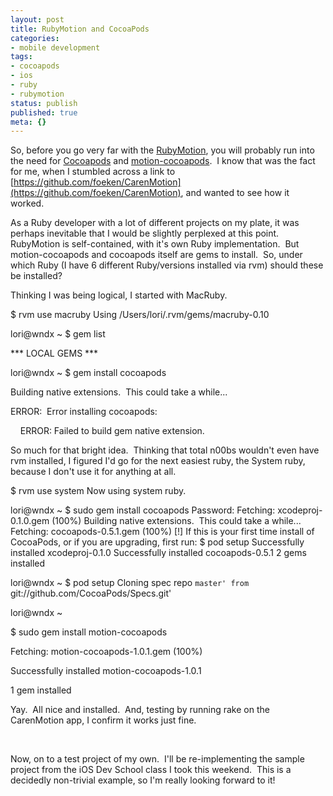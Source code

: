 ```yaml
---
layout: post
title: RubyMotion and CocoaPods
categories:
- mobile development
tags:
- cocoapods
- ios
- ruby
- rubymotion
status: publish
published: true
meta: {}
---
```


So, before you go very far with the 
[RubyMotion](http://rubymotion.com), you will probably run into the need for 
[Cocoapods](http://cocoapods.org/) and 
[motion-cocoapods](https://github.com/HipByte/motion-cocoapods).  I know that was the fact for me, when I stumbled across a link to 
[https://github.com/foeken/CarenMotion](https://github.com/foeken/CarenMotion), and wanted to see how it worked. 

As a Ruby developer with a lot of different projects on my plate, it was perhaps inevitable that I would be slightly perplexed at this point.  RubyMotion is self-contained, with it's own Ruby implementation.  But motion-cocoapods and cocoapods itself are gems to install.  So, under which Ruby (I have 6 different Ruby/versions installed via rvm) should these be installed?

Thinking I was being logical, I started with MacRuby. 

$ rvm use macruby
Using /Users/lori/.rvm/gems/macruby-0.10



lori@wndx ~
$ gem list

*** LOCAL GEMS ***


lori@wndx ~
$ gem install cocoapods

Building native extensions.  This could take a while...

ERROR:  Error installing cocoapods:

    ERROR: Failed to build gem native extension.

So much for that bright idea.  Thinking that total n00bs wouldn't even have rvm installed, I figured I'd go for the next easiest ruby, the System ruby, because I don't use it for anything at all.



$ rvm use system
Now using system ruby.

lori@wndx ~
$ sudo gem install cocoapods
Password:
Fetching: xcodeproj-0.1.0.gem (100%)
Building native extensions.  This could take a while...
Fetching: cocoapods-0.5.1.gem (100%)
[!] If this is your first time install of CocoaPods, or if you are upgrading, first run: $ pod setup
Successfully installed xcodeproj-0.1.0
Successfully installed cocoapods-0.5.1
2 gems installed

lori@wndx ~
$ pod setup
Cloning spec repo `master' from `git://github.com/CocoaPods/Specs.git'

lori@wndx ~

$ sudo gem install motion-cocoapods

Fetching: motion-cocoapods-1.0.1.gem (100%)

Successfully installed motion-cocoapods-1.0.1

1 gem installed

Yay.  All nice and installed.  And, testing by running rake on the CarenMotion app, I confirm it works just fine. 

 

Now, on to a test project of my own.  I'll be re-implementing the sample project from the iOS Dev School class I took this weekend.  This is a decidedly non-trivial example, so I'm really looking forward to it!
